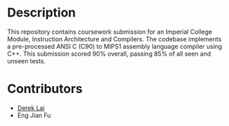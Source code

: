 # Description
This repository contains coursework submission for an Imperial College Module, Instruction Architecture and Compilers. The codebase implements a pre-processed ANSI C (C90) to MIPS1 assembly language compiler using C++. This submission scored 90% overall, passing 85% of all seen and unseen tests.

# Contributors
- [Derek Lai](https://github.com/dereklai1)
- Eng Jian Fu
